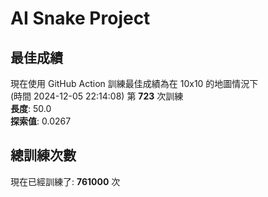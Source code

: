 
# AI Snake Project

## **最佳成績**
















































































現在使用 GitHub Action 訓練最佳成績為在 10x10 的地圖情況下  
(時間 2024-12-05 22:14:08) 第 **723** 次訓練  
**長度**: 50.0  
**探索值**: 0.0267

































































































































































## 總訓練次數
現在已經訓練了: **761000** 次
